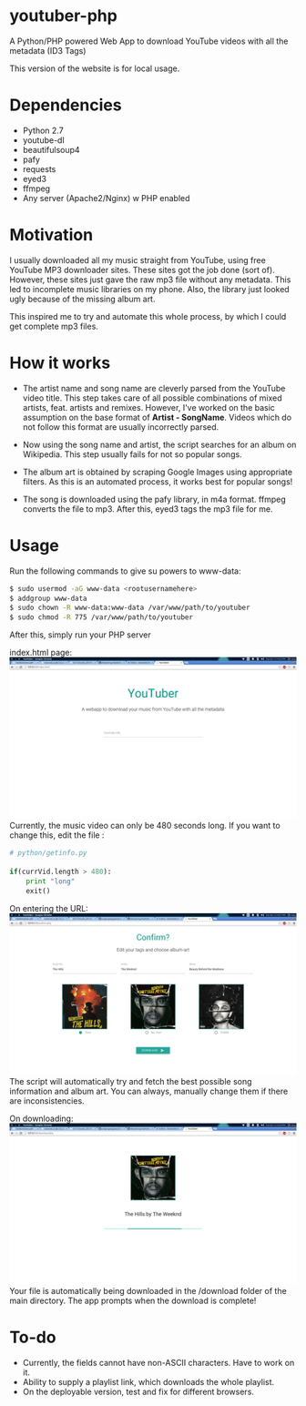 # youtuber-php
A Python/PHP powered Web App to download YouTube videos with all the metadata (ID3 Tags)

This version of the website is for local usage. 

# Dependencies

* Python 2.7
* youtube-dl
* beautifulsoup4
* pafy
* requests
* eyed3
* ffmpeg
* Any server (Apache2/Nginx) w PHP enabled

# Motivation
I usually downloaded all my music straight from YouTube, using free YouTube MP3 downloader sites. These sites got the job done (sort of). However, these sites just gave the raw mp3 file without any metadata. This led to incomplete music libraries on my phone. Also, the library just looked ugly because of the missing album art.

This inspired me to try and automate this whole process, by which I could get complete mp3 files.

# How it works
* The artist name and song name are cleverly parsed from the YouTube video title. This step takes care of all possible combinations of mixed artists, feat. artists and remixes. However, I've worked on the basic assumption on the base format of **Artist - SongName**. Videos which do not follow this format are usually incorrectly parsed.

* Now using the song name and artist, the script searches for an album on Wikipedia. This step usually fails for not so popular songs.

* The album art is obtained by scraping Google Images using appropriate filters. As this is an automated process, it works best for popular songs!

* The song is downloaded using the pafy library, in m4a format. ffmpeg converts the file to mp3. After this, eyed3 tags the mp3 file for me.

# Usage
Run the following commands to give su powers to www-data:

```bash
$ sudo usermod -aG www-data <rootusernamehere>
$ addgroup www-data
$ sudo chown -R www-data:www-data /var/www/path/to/youtuber
$ sudo chmod -R 775 /var/www/path/to/youtuber
```
After this, simply run your PHP server

index.html page:
![GitHub Logo](/images/index.png)
Currently, the music video can only be 480 seconds long. If you want to change this, edit the file :
```python
# python/getinfo.py

if(currVid.length > 480):
	print "long"
	exit()
```

On entering the URL:
![GitHub Logo](/images/confirm.png)
The script will automatically try and fetch the best possible song information and album art. You can always, manually change them if there are inconsistencies.

On downloading:
![GitHub Logo](/images/dl.png)
Your file is automatically being downloaded in the /download folder of the main directory. The app prompts when the download is complete!

# To-do
* Currently, the fields cannot have non-ASCII characters. Have to work on it.
* Ability to supply a playlist link, which downloads the whole playlist.
* On the deployable version, test and fix for different browsers.
